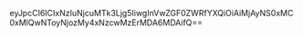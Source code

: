 eyJpcCI6ICIxNzIuNjcuMTk3Ljg5IiwgInVwZGF0ZWRfYXQiOiAiMjAyNS0xMC0xMlQwNToyNjozMy4xNzcwMzErMDA6MDAifQ==
